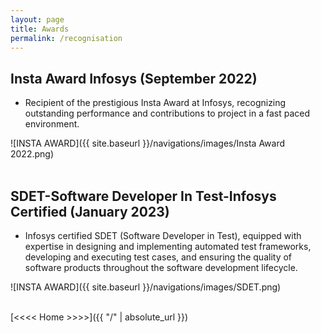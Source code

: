 ```yaml
---
layout: page
title: Awards
permalink: /recognisation
---
```


## Insta Award Infosys (September 2022)
- Recipient of the prestigious Insta Award at Infosys, 
    recognizing outstanding performance and contributions 
    to project in a fast paced environment.

![INSTA AWARD]({{ site.baseurl }}/navigations/images/Insta Award 2022.png) <br> <br> 

## SDET-Software Developer In Test-Infosys Certified (January 2023)
- Infosys certified SDET (Software Developer in Test), 
    equipped with expertise in designing and implementing automated 
    test frameworks, developing and executing test cases, and ensuring 
    the quality of software products throughout the software development
    lifecycle.

![INSTA AWARD]({{ site.baseurl }}/navigations/images/SDET.png) <br> <br> 

[<<<< Home >>>>]({{ "/" | absolute_url }})
